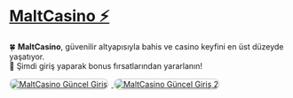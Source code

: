 # <a href="https://heylink.me/denemebonusu2025/" title="MaltCasino Güncel Giriş">MaltCasino ⚡</a>

🍀 **MaltCasino**, güvenilir altyapısıyla bahis ve casino keyfini en üst düzeyde yaşatıyor.  
💎 Şimdi giriş yaparak bonus fırsatlarından yararlanın!

<a href="https://heylink.me/denemebonusu2025/" title="MaltCasino Güncel Giriş">  
<img src="https://i.ibb.co/YjtLwQ8/cats.jpg" alt="MaltCasino Güncel Giriş" style="max-width: 48%; border: 2px solid #ddd; border-radius: 10px; margin-right: 1%;">  
</a>  
<a href="https://heylink.me/denemebonusu2025/" title="MaltCasino Güncel Giriş">  
<img src="https://i.ibb.co/VHdrjnQ/df.jpg" alt="MaltCasino Güncel Giriş 2" style="max-width: 48%; border: 2px solid #ddd; border-radius: 10px;">  
</a>

